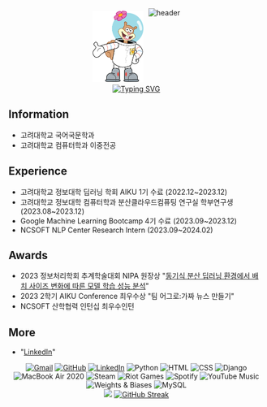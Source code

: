 <div align="center" style="display: flex; align-items: center; justify-content: center;">
  <img src="./sandy-cheeks-seeklogo.svg" alt="Sandy Cheeks Logo" width="100" style="margin-right: 10px;" />
  <img src="https://capsule-render.vercel.app/api?type=waving&color=9AC8CD&text=Sandy's%20Github&height=200&animation=fadeIn&fontColor=003C43" alt="header" height="150" />
</div>

<div align="center">
  <a href="https://git.io/typing-svg"><img src="https://readme-typing-svg.demolab.com?font=Fira+Code&pause=1000&color=135D66&random=false&width=435&lines=%3Cdiv%3E%3Cp%3EWelcome+to+Sandy's+Github%3C%2Fp%3E%3C%2Fdiv%3E" alt="Typing SVG" /></a>
</div>
<div class="text">
  <h2>Information</h2>
  <ul>
    <li>
      고려대학교 국어국문학과
    </li>
    <li>
      고려대학교 컴퓨터학과 이중전공
    </li>
  </ul>
  <h2>Experience</h2>
  <ul>
    <li>
      고려대학교 정보대학 딥러닝 학회 AIKU 1기 수료 (2022.12~2023.12)
    </li>
    <li>
      고려대학교 정보대학 컴퓨터학과 분산클라우드컴퓨팅 연구실 학부연구생 (2023.08~2023.12)
    </li>
    <li>
    Google Machine Learning Bootcamp 4기 수료 (2023.09~2023.12)
    </li>
    <li>
      NCSOFT NLP Center Research Intern (2023.09~2024.02)
    </li>
  </ul>
  <h2>Awards</h2>
  <ul>
    <li>
      2023 정보처리학회 추계학술대회 NIPA 원장상 "<a href="https://www.manuscriptlink.com/society/kips/conference/ack2023">동기식 분산 딥러닝 환경에서 배치 사이즈 변화에 따른 모델 학습 성능 분석</a>" 
    </li>
    <li>
      2023 2학기 AIKU Conference 최우수상 "팀 어그로:가짜 뉴스 만들기"
    </li>
    <li>
      NCSOFT 산학협력 인턴십 최우수인턴
    </li>
  </ul>
  <h2>More</h2>
  <ul>
    <li>
      "<a href="https://www.linkedin.com/in/%EC%98%88%EB%9E%91-%EA%B9%80-3a95a3288/">LinkedIn</a>"
    </li>
  </ul>
</div>
<div align="center">
  <!-- Badges -->
  <a href="mailto:your-email@gmail.com"><img src="https://img.shields.io/badge/Gmail-D14836?style=for-the-badge&logo=gmail&logoColor=white" alt="Gmail"></a>
  <a href="https://github.com/your-username"><img src="https://img.shields.io/badge/GitHub-100000?style=for-the-badge&logo=github&logoColor=white" alt="GitHub"></a>
  <a href="https://linkedin.com/in/your-linkedin"><img src="https://img.shields.io/badge/LinkedIn-0077B5?style=for-the-badge&logo=linkedin&logoColor=white" alt="LinkedIn"></a>
  <img src="https://img.shields.io/badge/Python-3776AB?style=for-the-badge&logo=python&logoColor=white" alt="Python">
  <img src="https://img.shields.io/badge/HTML-239120?style=for-the-badge&logo=html5&logoColor=white" alt="HTML">
  <img src="https://img.shields.io/badge/CSS-239120?&style=for-the-badge&logo=css3&logoColor=white" alt="CSS">
  <img src="https://img.shields.io/badge/Django-092E20?style=for-the-badge&logo=django&logoColor=white" alt="Django">
  <img src="https://img.shields.io/badge/Apple-MacBook_Air_2020-999999?style=for-the-badge&logo=apple&logoColor=white" alt="MacBook Air 2020">
  <img src="https://img.shields.io/badge/Steam-000000?style=for-the-badge&logo=steam&logoColor=white" alt="Steam">
  <img src="https://img.shields.io/badge/Riot_Games-D32936?style=for-the-badge&logo=riot-games&logoColor=white" alt="Riot Games">
  <img src="https://img.shields.io/badge/Spotify-1ED760?&style=for-the-badge&logo=spotify&logoColor=white" alt="Spotify">
  <img src="https://img.shields.io/badge/YouTube_Music-FF0000?style=for-the-badge&logo=youtube-music&logoColor=white" alt="YouTube Music">
  <img src="https://img.shields.io/badge/Weights_&_Biases-FFBE00?style=for-the-badge&logo=WeightsAndBiases&logoColor=white" alt="Weights & Biases">
  <img src="https://img.shields.io/badge/MySQL-005C84?style=for-the-badge&logo=mysql&logoColor=white" alt="MySQL">
</div>

<div align="center">
  <picture>
    <source
      srcset="https://github-readme-stats.vercel.app/api?username=01tilinfinity&show_icons=true&theme=dark"
      media="(prefers-color-scheme: dark)"
    />
    <img src="https://github-readme-stats.vercel.app/api?username=01tilinfinity&show_icons=true" />
  </picture>
  <a href="https://git.io/streak-stats"><img src="https://streak-stats.demolab.com?user=01tilinfinity&theme=blue-green" alt="GitHub Streak" /></a>
</div>
